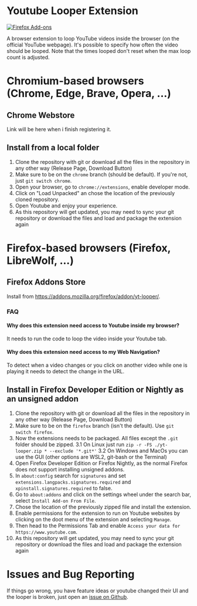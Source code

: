 
# Youtube Looper Extension

<a rel="noreferrer noopener" href="https://addons.mozilla.org/firefox/addon/yt-looper/"><img alt="Firefox Add-ons" src="https://img.shields.io/badge/Firefox-141e24.svg?&style=for-the-badge&logo=firefox-browser"></a>

A browser extension to loop YouTube videos inside the browser (on the official YouTube webpage).
It's possible to specify how often the video should be looped. Note that the times looped don't
reset when the max loop count is adjusted.

# Chromium-based browsers (Chrome, Edge, Brave, Opera, ...)

## Chrome Webstore

Link will be here when i finish registering it.

## Install from a local folder

1. Clone the repository with git or download all the files in the repository in any other way (Release Page, Download Button)
2. Make sure to be on the `chrome` branch (should be default). If you're not, just `git switch chrome`.
3. Open your browser, go to `chrome://extensions`, enable developer mode.
4. Click on "Load Unpacked" an chose the location of the previously cloned repository.
5. Open Youtube and enjoy your experience.
6. As this repository will get updated, you may need to sync your git repository or download the files
   and load and package the extension again

# Firefox-based browsers (Firefox, LibreWolf, ...)

## Firefox Addons Store

Install from https://addons.mozilla.org/firefox/addon/yt-looper/.

### FAQ

#### Why does this extension need access to Youtube inside my browser?

It needs to run the code to loop the video inside your Youtube tab.

#### Why does this extension need access to my Web Navigation?

To detect when a video changes or you click on another video while one is playing it needs to detect the change in the URL.

## Install in Firefox Developer Edition or Nightly as an unsigned addon

1. Clone the repository with git or download all the files in the repository in any other way (Release Page, Download Button)
2. Make sure to be on the `firefox` branch (isn't the default). Use `git switch firefox`.
3. Now the extensions needs to be packaged. All files except the `.git` folder should be zipped.
3.1 On Linux just run `zip -r -FS ./yt-looper.zip * --exclude '*.git*'`
3.2 On Windows and MacOs you can use the GUI (other options are WSL2, git-bash or the Terminal)
4. Open Firefox Developer Edition or Firefox Nightly, as the normal Firefox does not support installing unsigned addons.
5. In `about:config` search for `signatures` and set `extensions.langpacks.signatures.required` and `xpinstall.signatures.required` to false.
6. Go to `about:addons` and click on the settings wheel under the search bar, select `Install Add-on From File`.
7. Chose the location of the previously zipped file and install the extension.
8. Enable permissions for the extension to run on Youtube websites by clicking on the doot menu of the extension and selecting `Manage`.
9. Then head to the Permissions Tab and enable `Access your data for https://www.youtube.com`.
10. As this repository will get updated, you may need to sync your git repository or download the files
   and load and package the extension again

# Issues and Bug Reporting

If things go wrong, you have feature ideas or youtube changed their UI and the looper is broken,
just open an [issue on Github](https://github.com/Redstonerayy/yt-looper/issues).

